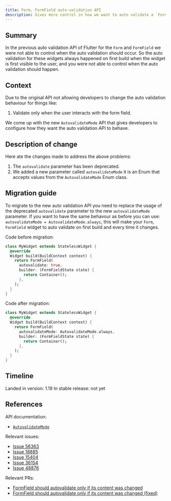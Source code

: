 ```yaml
---
title: Form, FormField auto-validation API
description: Gives more control in how we want to auto validate a `Form`, `FormField`
---
```


## Summary

In the previous auto validation API of Flutter for the `Form` and `FormField` we were not able to control 
when the auto validation should occur. So the auto validation for these widgets always happened on first
build when the widget is first visible to the user, and you were not able to control when the auto 
validation should happen.

## Context

Due to the original API not allowing developers to change the auto validation behaviour for things like:
    
   1. Validate only when the user interacts with the form field.

We come up with the new `AutovalidateMode` API that gives developers to configure how they want 
the auto validation API to behave.

## Description of change

Here ate the changes made to address the above problems:

1. The `autovalidate` parameter has been deprecated.
2. We added a new parameter called `autovalidateMode` it is an Enum that accepts values from the 
`AutovalidateMode` Enum class.


## Migration guide

To migrate to the new auto validation API you need to replace the usage of the deprecated 
`autovalidate` parameter to the new `autovalidateMode` parameter. If you want to have the same behavour
as before you can use: `autovalidateMode = AutovalidateMode.always`, this will make your `Form`, `FormField`
widget to auto validate on first build and every time it changes. 

Code before migration:

```dart
class MyWidget extends StatelessWidget {
  @override
  Widget build(BuildContext context) {
    return FormField(
      autovalidate: true,
      builder: (FormFieldState state) {
        return Container();
      },
    );
  }
}
```

Code after migration:

```dart
class MyWidget extends StatelessWidget {
  @override
  Widget build(BuildContext context) {
    return FormField(
      autovalidateMode: AutovalidateMode.always,
      builder: (FormFieldState state) {
        return Container();
      },
    );
  }
}
```

## Timeline

Landed in version: 1.19
In stable release: not yet

## References

API documentation:
* [`AutovalidateMode`](https://master-api.flutter.dev/flutter/widgets/AutovalidateMode-class.html)

Relevant issues:
* [Issue 56363](https://github.com/flutter/flutter/issues/56363)
* [Issue 18885](https://github.com/flutter/flutter/issues/18885)
* [Issue 15404](https://github.com/flutter/flutter/issues/15404)
* [Issue 36154](https://github.com/flutter/flutter/issues/36154)
* [Issue 48876](https://github.com/flutter/flutter/issues/48876)

Relevant PRs:
* [FormField should autovalidate only if its content was changed](https://github.com/flutter/flutter/pull/56365)
* [FormField should autovalidate only if its content was changed (fixed)](https://github.com/flutter/flutter/pull/59766)

